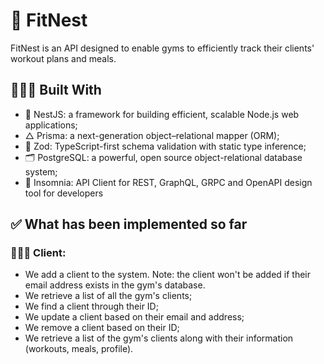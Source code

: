# 🥦 FitNest

FitNest is an API designed to enable gyms to efficiently track their clients' workout plans and meals.

## 👨🏻‍💻 Built With

* 🔴 NestJS: a framework for building efficient, scalable Node.js web applications;
* △ Prisma: a next-generation object–relational mapper (ORM);
* 💎 Zod: TypeScript-first schema validation with static type inference;
* 🗂️ PostgreSQL: a powerful, open source object-relational database system;
* 🔮 Insomnia: API Client for REST, GraphQL, GRPC and OpenAPI design tool for developers

## ✅ What has been implemented so far

### 🏋🏻‍♀️ Client:

* We add a client to the system. Note: the client won't be added if their email address exists in the gym's database.
* We retrieve a list of all the gym's clients;
* We find a client through their ID;
* We update a client based on their email and address;
* We remove a client based on their ID;
* We retrieve a list of the gym's clients along with their information (workouts, meals, profile).

